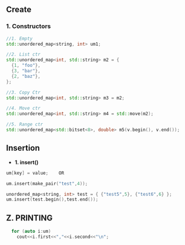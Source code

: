 ## Create
### 1. Constructors
```c++
//1. Empty
std::unordered_map<string, int> um1;

//2. List ctr
std::unordered_map<int, std::string> m2 = { 
  {1, "foo"},
  {3, "bar"},
  {2, "baz"}, 
}; 

//3. Copy Ctr
std::unordered_map<int, std::string> m3 = m2;

//4. Move ctr
std::unordered_map<int, std::string> m4 = std::move(m2);

//5. Range ctr
std::unordered_map<std::bitset<8>, double> m5(v.begin(), v.end());
```

## Insertion
- **1. insert()**
```c++
um[key] = value;    OR

um.insert(make_pair("test",4));

unordered_map<string, int> test = { {"test5",5}, {"test6",6} };
um.insert(test.begin(),test.end());
```

## Z. PRINTING
```c++
  for (auto i:um)
    cout<<i.first<<","<<i.second<<"\n";
```
